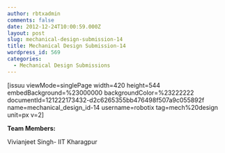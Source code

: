 ```yaml
---
author: rbtxadmin
comments: false
date: 2012-12-24T10:00:59.000Z
layout: post
slug: mechanical-design-submission-14
title: Mechanical Design Submission-14
wordpress_id: 569
categories:
  - Mechanical Design Submissions
---
```


[issuu viewMode=singlePage width=420 height=544 embedBackground=%23000000 backgroundColor=%23222222 documentId=121222173432-d2c6265355bb476498f507a9c055892f name=mechanical_design_id-14 username=robotix tag=mech%20design unit=px v=2]

**Team Members:**

Vivianjeet Singh- IIT Kharagpur
